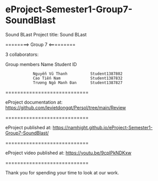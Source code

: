 # eProject-Semester1-Group7-SoundBlast
 Sound BLast
Project title: Sound BLast

========> Group 7 <=========

3 collaborators:

Group members Name Student ID

                Nguyễn Vũ Thanh          Student1387802
                Cao Tiến Nam             Student1387832
                Trương Ngô Manh Đan      Student1387827
============================

eProject documentation at: https://github.com/levietdongqt/Persol/tree/main/Review

============================

eProject published at: https://namhight.github.io/eProject-Semester1-Group7-SoundBlast/

============================

eProject video published at: https://youtu.be/9cplPkNDKxw

============================

Thank you for spending your time to look at our work.
